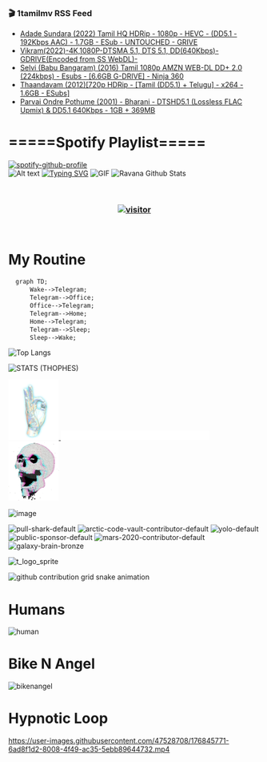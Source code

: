 ### 🎬 1tamilmv RSS Feed

<!-- BLOG-POST-LIST:START -->
- [Adade Sundara &lpar;2022&rpar; Tamil HQ HDRip - 1080p - HEVC - &lpar;DD5.1 - 192Kbps AAC&rpar; - 1.7GB - ESub - UNTOUCHED - GRIVE](https://www.1tamilmv.click/index.php?/forums/topic/165447-adade-sundara-2022-tamil-hq-hdrip-1080p-hevc-dd51-192kbps-aac-17gb-esub-untouched-grive/&do=findComment&comment=330549)
- [Vikram&lpar;2022&rpar;-4K,1080P-DTSMA 5.1, DTS 5.1, DD&lpar;640Kbps&rpar;-GDRIVE&lpar;Encoded from SS WebDL&rpar;-](https://www.1tamilmv.click/index.php?/forums/topic/165260-vikram2022-4k1080p-dtsma-51-dts-51-dd640kbps-gdriveencoded-from-ss-webdl/&do=findComment&comment=330548)
- [Selvi &lpar;Babu Bangaram&rpar; &lpar;2016&rpar; Tamil 1080p AMZN WEB-DL DD+ 2.0 &lpar;224kbps&rpar; - Esubs - [6.6GB G-DRIVE] - Ninja 360](https://www.1tamilmv.click/index.php?/forums/topic/120937-selvi-babu-bangaram-2016-tamil-1080p-amzn-web-dl-dd-20-224kbps-esubs-66gb-g-drive-ninja-360/&do=findComment&comment=330547)
- [Thaandavam &lpar;2012&rpar;[720p HDRip - [Tamil &lpar;DD5.1&rpar; + Telugu] - x264 - 1.6GB - ESubs]](https://www.1tamilmv.click/index.php?/forums/topic/165446-thaandavam-2012720p-hdrip-tamil-dd51-telugu-x264-16gb-esubs/&do=findComment&comment=330546)
- [Parvai Ondre Pothume &lpar;2001&rpar; - Bharani - DTSHD5.1 &lpar;Lossless FLAC Upmix&rpar; &amp; DD5.1 640Kbps  - 1GB + 369MB](https://www.1tamilmv.click/index.php?/forums/topic/165445-parvai-ondre-pothume-2001-bharani-dtshd51-lossless-flac-upmix-dd51-640kbps-1gb-369mb/&do=findComment&comment=330545)
<!-- BLOG-POST-LIST:END -->

# =====Spotify Playlist=====
[![spotify-github-profile](https://spotify-github-profile.vercel.app/api/view?uid=31rfzgmuvvewegdlxvlev4ynz4vu&cover_image=true&theme=default&bar_color=53b14f&bar_color_cover=true)](https://ravana69.github.io/rss)
</br>
![Alt text](https://spotify-recently-played-readme.vercel.app/api?user=31rfzgmuvvewegdlxvlev4ynz4vu)
[![Typing SVG](https://readme-typing-svg.herokuapp.com?color=%2336BCF7&center=true&vCenter=true&multiline=true&height=81&lines=I+AM+RAVANA;CONTACT+ME+ON+TELEGRAM%3A+%40R4V4N4)](https://git.io/typing-svg)
<img align="centre" height="400px" width="490px" alt="GIF" src="https://github.com/ravana69/ravana69/blob/master/rvm.gif" />
![Ravana Github Stats](https://github-readme-stats.vercel.app/api?username=ravana69&&show_icons=true&theme=radical)

<br />
<h3 align="center"> <a href="https://t.me/r4v4n4"><img src="https://profile-counter.glitch.me/ravana69/count.svg" alt="visitor" width="600"></a> </h3>
</br>

<H1>My Routine</H1>

```mermaid
  graph TD;
      Wake-->Telegram;
      Telegram-->Office;
      Office-->Telegram;
      Telegram-->Home;
      Home-->Telegram;
      Telegram-->Sleep;
      Sleep-->Wake;
```
![Top Langs](https://github-readme-stats.vercel.app/api/top-langs/?username=ravana69&&show_icons=true&theme=radical)

![STATS (THOPHES)](https://github-profile-trophy.vercel.app/?username=ravana69&theme=gruvbox&margin-w=10&margin-h=15&column=8)
<br />
<p align="left">
    <a href="#">
        <img width="20%" src="./assets/images/hand.gif" alt="" />
    </a>
    <a href="#">
        <img width="59%" src="./assets/images/spacer.png" alt="" >
    </a>
    <a href="#">
        <img width="20%" src="./assets/images/skull.gif" alt="" />
    </a>
</p>


![image](https://user-images.githubusercontent.com/47528708/175298537-0623dc00-7b1a-4ec1-b5b1-71768763a234.png)

<img width="148" alt="pull-shark-default" src="https://user-images.githubusercontent.com/47528708/176419715-70981865-4dc6-489a-8a1a-06842db67b15.gif"> <img width="148" alt="arctic-code-vault-contributor-default" src="https://user-images.githubusercontent.com/47528708/175267501-e1fbbb8f-c2b2-4882-b865-2ac4debef26c.png"> <img width="148" alt="yolo-default" src="https://user-images.githubusercontent.com/47528708/175267654-281a1880-1129-4b7b-bf2f-de5dd2bc5afa.png"> <img width="148" alt="public-sponsor-default" src="https://user-images.githubusercontent.com/47528708/175268448-2e78cc75-fb25-4d76-bd22-7df520446b45.png"> <img width="148" alt="mars-2020-contributor-default" src="https://user-images.githubusercontent.com/47528708/175268475-de6d987a-3be9-4353-86a5-23b422559355.png"> <img width="148" alt="galaxy-brain-bronze" src="https://user-images.githubusercontent.com/47528708/176419717-e2fdca8b-0fdc-47dd-9511-a7ff52178a33.gif">

![t_logo_sprite](https://user-images.githubusercontent.com/47528708/175293007-21ff1792-1fca-4be3-bcae-12fdc3aa414f.svg)

![github contribution grid snake animation](https://raw.githubusercontent.com/ravana69/ravana69/output/github-contribution-grid-snake-dark.svg#gh-dark-mode-only)

# Humans
<img width="170" alt="human" src="https://user-images.githubusercontent.com/47528708/176413829-c142d478-1c96-4c3c-a2a4-2dd35374c335.gif">

# Bike N Angel
<img width="170" alt="bikenangel" src="https://user-images.githubusercontent.com/47528708/176616968-3a44f91e-8016-477c-9bb5-c4689a1adbee.gif">

# Hypnotic Loop

https://user-images.githubusercontent.com/47528708/176845771-6ad8f1d2-8008-4f49-ac35-5ebb89644732.mp4


